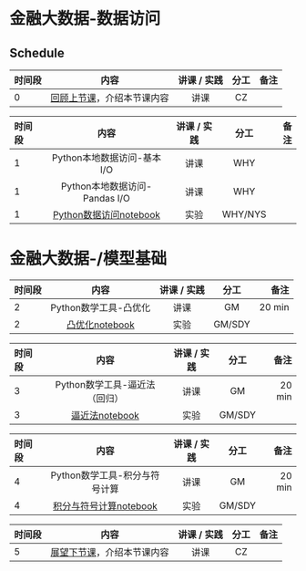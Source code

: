# 金融大数据-数据访问
## Schedule

|  时间段   |  内容    |   讲课 / 实践  |  分工  |    备注   |
| :---     |   :----:    |   :----:    |    :----:    |       ---: |
|    0     | [回顾上节课](5-FBD.md)，介绍本节课内容     |  讲课    |     CZ     |         |


|时间段   |  内容    | 讲课 / 实践     |  分工  |  备注       |
| :---    |   :----:    |   :----:    |    :----:    | ---: |
|    1    |   Python本地数据访问-基本I/O     |    讲课  |      WHY     |         |
|    1    |   Python本地数据访问-Pandas I/O     |    讲课  |      WHY     |         |
|    1    |   [Python数据访问notebook](Python-Input_Output.ipynb)     |    实验  |      WHY/NYS     |         |


# 金融大数据-/模型基础

|时间段   |  内容    | 讲课 / 实践     |  分工  |  备注       |
| :---    |   :----:    |   :----:    |    :----:    | ---: |
|    2    |   Python数学工具-凸优化   |    讲课  |      GM    |     20 min    |
|    2    |   [凸优化notebook]()     |    实验  |      GM/SDY     |         |

|时间段   |  内容    | 讲课 / 实践     |  分工  |  备注       |
| :---    |   :----:    |   :----:    |    :----:    | ---: |
|    3    |   Python数学工具-逼近法（回归）     |    讲课  |      GM    |    20 min     |
|    3    |   [逼近法notebook]()     |    实验  |      GM/SDY     |         |

|时间段   |  内容    | 讲课 / 实践     |  分工  |  备注       |
| :---    |   :----:    |   :----:    |    :----:    | ---: |
|    4    |   Python数学工具-积分与符号计算   |    讲课  |      GM    |     20 min    |
|    4    |   [积分与符号计算notebook]()     |    实验  |      GM/SDY     |         |


|时间段     |  内容    | 讲课 / 实践     |  分工  |备注       |
| :---      |   :----:    |   :----:    |    :----:    |       ---: |
|   5      | [展望下节课](7-FBD.md)，介绍本节课内容     |  讲课    |     CZ     |         |
